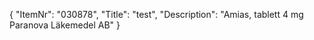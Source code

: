 {
  "ItemNr": "030878",
  "Title": "test",
  "Description": "Amias, tablett 4 mg Paranova Läkemedel AB"
}